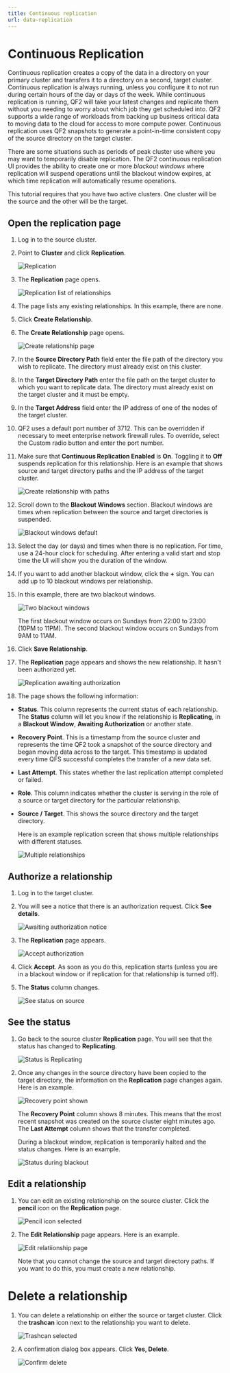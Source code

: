 ```yaml
---
title: Continuous replication
url: data-replication
---
```

# Continuous Replication

Continuous replication creates a copy of the data in a directory on your primary cluster and transfers it to a directory on a second, target cluster. Continuous replication is always running, unless you configure it to not run during certain hours of the day or days of the week. While continuous replication is running, QF2 will take your latest changes and replicate them without you needing to worry about which job they get scheduled into. QF2 supports a wide range of workloads from backing up business critical data to moving data to the cloud for access to more compute power. Continuous replication uses QF2 snapshots to generate a point-in-time consistent copy of the source directory on the target cluster.

There are some situations such as periods of peak cluster use where you may want to temporarily disable replication. The QF2 continuous replication UI provides the ability to create one or more *blackout windows* where replication will suspend operations until the blackout window expires, at which time replication will automatically resume operations. 

This tutorial requires that you have two active clusters. One cluster will be the source and the other will be the target.


## Open the replication page

1. Log in to the source cluster.
2. Point to **Cluster** and click **Replication**.

    ![Replication](images/select-replication-cropped.png)

3. The **Replication** page opens.

    ![Replication list of relationships](images/source-no-relationships.png)

4. The page lists any existing relationships. In this example, there are none.

5. Click **Create Relationship**.

6. The **Create Relationship** page opens.

    ![Create relationship page](images/source-create-rel-empty-cropped.png)

7. In the **Source Directory Path** field enter the file path of the directory you wish to replicate. The directory must already exist on this cluster.
8. In the **Target Directory Path** enter the file path on the target cluster to which you want to replicate data. The directory must already exist on the target cluster and it must be empty.
9. In the **Target Address** field enter the IP address of one of the nodes of the target cluster.
10. QF2 uses a default port number of 3712. This can be overridden if necessary to meet enterprise network firewall rules. To override, select the Custom radio button and enter the port number.
11. Make sure that **Continuous Replication Enabled** is **On**. Toggling it to **Off** suspends replication for this relationship. Here is an example that shows source and target directory paths and the IP address of the target cluster.

    ![Create relationship with paths](images/source-paths-filled-in.png)

12. Scroll down to the **Blackout Windows** section. Blackout windows are times when replication between the source and target directories is suspended.

    ![Blackout windows default](images/source-blackout-default.png)

13. Select the day (or days) and times when there is no replication. For time, use a 24-hour clock for scheduling. After entering a valid start and stop time the UI will show you the duration of the window.
14. If you want to add another blackout window, click the **+** sign. You can add up to 10 blackout windows per relationship.
15. In this example, there are two blackout windows.

    ![Two blackout windows](images/source-2-blackouts.png)

    The first blackout window occurs on Sundays from 22:00 to 23:00 (10PM to 11PM). The second blackout window occurs on Sundays from 9AM to 11AM.

16. Click **Save Relationship**.
17. The **Replication** page appears and shows the new relationship. It hasn't been authorized yet.

    ![Replication awaiting authorization](images/source-awaiting-auth.png)
    
 18. The page shows the following information:

* **Status**. This column represents the current status of each relationship. The **Status** column will let you know if the relationship is **Replicating**, in a **Blackout Window**, **Awaiting Authorization** or another state.
* **Recovery Point**. This is a timestamp from the source cluster and represents the time QF2 took a snapshot of the source directory and began moving data across to the target. This timestamp is updated every time QFS successful completes the transfer of a new data set.
* **Last Attempt**. This states whether the last replication attempt completed or failed.
* **Role**. This column indicates whether the cluster is serving in the role of a source or target directory for the particular relationship.
* **Source / Target**. This shows the source directory and the target directory.

    Here is an example replication screen that shows multiple relationships with different statuses.

    ![Multiple relationships](images/source-statuses.png)

   
## Authorize a relationship

1. Log in to the target cluster.
2. You will see a notice that there is an authorization request. Click **See details**.

    ![Awaiting authorization notice](images/target-await-auth-notice.png)

3. The **Replication** page appears. 

    ![Accept authorization](images/target-await-auth-cropped.png)   

4. Click **Accept**. As soon as you do this, replication starts (unless you are in a blackout window or if replication for that relationship is turned off).
5. The **Status** column changes.

    ![See status on source](images/target-see-status-cropped.png)

## See the status

1. Go back to the source cluster **Replication** page. You will see that the status has changed to **Replicating**.

    ![Status is Replicating](images/source-replicating-cropped.png)

2. Once any changes in the source directory have been copied to the target directory, the information on the **Replication** page changes again. Here is an example.

    ![Recovery point shown](images/source-recovery-point-shown-cropped.png)

    The **Recovery Point** column shows 8 minutes. This means that the most recent snapshot was created on the source cluster eight minutes ago. The **Last Attempt** column shows that the transfer completed.

    During a blackout window, replication is temporarily halted and the status changes. Here is an example.

    ![Status during blackout](images/replication_blackout.png)

## Edit a relationship

1. You can edit an existing relationship on the source cluster. Click the **pencil** icon on the **Replication** page. 

    ![Pencil icon selected](images/source-pencil-cropped.png)

2. The **Edit Relationship** page appears. Here is an example.

    ![Edit relatiionship page](images/source-edit-relationship.png)

    Note that you cannot change the source and target directory paths. If you want to do this, you must create a new relationship.

# Delete a relationship

1. You can delete a relationship on either the source or target cluster. Click the **trashcan** icon next to the relationship you want to delete.

    ![Trashcan selected](images/mouse-point-trashcan-cropped.png)

2. A confirmation dialog box appears. Click **Yes, Delete**.

    ![Confirm delete](images/source-delete-rel-confirm.png)
     
    

